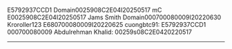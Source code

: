 E5792937CCD1
Domain0025908C2E04I20250517
mC E0025908C2E04I20250517
Jams Smith Domain000700080009I20220630
Kroroller123 E680700080009I20220625
cuongbtc91: E5792937CCD1 000700080009
Abdulrehman Khalid: 00259s08C2E0420220517

-----------------------------------------
